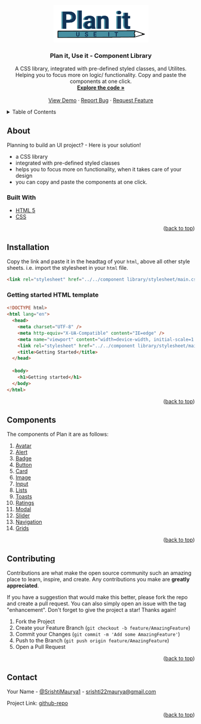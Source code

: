 <div id="top"></div>
<div align="center">
  <a href="https://github.com/srishti-maurya/Plan-it-Component-Library/tree/develop">
    <img src="./website-docs/images/logo.png" alt="Logo" height="100">
  </a>

  <h3 align="center">Plan it, Use it - Component Library</h3>

  <p align="center">
  A CSS library, integrated with pre-defined styled classes, and Utilites. Helping you to focus more on logic/ functionality. Copy and paste the components at one click.
    <br />
    <a href="https://github.com/srishti-maurya/Plan-it-Component-Library/tree/develop"><strong>Explore the code »</strong></a>
    <br />
    <br />
    <a href="https://develop--planit-useit.netlify.app/">View Demo</a>
    ·
    <a href="https://github.com/srishti-maurya/Plan-it-Component-Library/issues">Report Bug</a>
    ·
    <a href="https://github.com/srishti-maurya/Plan-it-Component-Library/issues">Request Feature</a>
  </p>
</div>

<!-- TABLE OF CONTENTS -->
<details>
  <summary>Table of Contents</summary>
  <ol>
    <li>
      <a href="#about">About</a>
    </li>
    <li><a href="#installation">Installation</a></li>
    <li><a href="#components">Components</a></li>
    <li><a href="#contributing">Contributing</a></li>
    <li><a href="#contact">Contact</a></li>
  </ol>
</details>

## About

Planning to build an UI project? - Here is your solution!

- a CSS library
- integrated with pre-defined styled classes
- helps you to focus more on functionality, when it takes care of your design
- you can copy and paste the components at one click.

### Built With

- [HTML 5](https://developer.mozilla.org/en-US/docs/Web/HTML)
- [CSS](https://developer.mozilla.org/en-US/docs/Web/CSS)

<p align="right">(<a href="#top">back to top</a>)</p>

## Installation

Copy the link and paste it in the headtag of your `html`, above all other style sheets. i.e. import the stylesheet in your `html` file.

```html
<link rel="stylesheet" href="../../component library/stylesheet/main.css" />
```

### Getting started HTML template

```html
<!DOCTYPE html>
<html lang="en">
  <head>
    <meta charset="UTF-8" />
    <meta http-equiv="X-UA-Compatible" content="IE=edge" />
    <meta name="viewport" content="width=device-width, initial-scale=1.0" />
    <link rel="stylesheet" href="../../component library/stylesheet/main.css" />
    <title>Getting Started</title>
  </head>

  <body>
    <h1>Getting started</h1>
  </body>
</html>
```

<p align="right">(<a href="#top">back to top</a>)</p>

## Components

The components of Plan it are as follows:

  <ol>
    <li><a href="https://develop--planit-useit.netlify.app/component%20library/components/avatar/avatar.html">Avatar</a></li>
    <li><a href="https://develop--planit-useit.netlify.app/component%20library/components/alert/alert.html">Alert</a></li>
    <li><a href="https://develop--planit-useit.netlify.app/component%20library/components/badge/badge.html">Badge</a></li>
    <li><a href="https://develop--planit-useit.netlify.app/component%20library/components/button/button.html">Button</a></li>
    <li><a href="https://develop--planit-useit.netlify.app/component%20library/components/card/card.html">Card</a></li>
    <li><a href="https://develop--planit-useit.netlify.app/component%20library/components/images/images.html">Image</a></li>
    <li><a href="https://develop--planit-useit.netlify.app/component%20library/components/input/input.html">Input</a></li>
    <li><a href="https://develop--planit-useit.netlify.app/component%20library/components/lists/lists.html">Lists</a></li>
    <li><a href="https://develop--planit-useit.netlify.app/component%20library/components/toasts/toasts.html">Toasts</a></li>
    <li><a href="https://develop--planit-useit.netlify.app/component%20library/components/ratings/ratings.html">Ratings</a></li>
    <li><a href="https://develop--planit-useit.netlify.app/component%20library/components/modal/modal.html">Modal</a></li>
    <li><a href="https://develop--planit-useit.netlify.app/component%20library/components/slider/slider.html">Slider</a></li>
    <li><a href="https://develop--planit-useit.netlify.app/component%20library/components/navigation/navigation.html">Navigation</a></li>
    <li><a href="https://develop--planit-useit.netlify.app/component%20library/components/grids/grids.html">Grids</a></li>
  </ol>

<p align="right">(<a href="#top">back to top</a>)</p>

## Contributing

Contributions are what make the open source community such an amazing place to learn, inspire, and create. Any contributions you make are **greatly appreciated**.

If you have a suggestion that would make this better, please fork the repo and create a pull request. You can also simply open an issue with the tag "enhancement".
Don't forget to give the project a star! Thanks again!

1. Fork the Project
2. Create your Feature Branch (`git checkout -b feature/AmazingFeature`)
3. Commit your Changes (`git commit -m 'Add some AmazingFeature'`)
4. Push to the Branch (`git push origin feature/AmazingFeature`)
5. Open a Pull Request

<p align="right">(<a href="#top">back to top</a>)</p>

## Contact

Your Name - [@SrishtiMaurya1](https://twitter.com/SrishtiMaurya1?s=09) - srishti22maurya@gmail.com

Project Link: [github-repo](https://github.com/srishti-maurya/Plan-it-Component-Library/tree/develop)

<p align="right">(<a href="#top">back to top</a>)</p>
